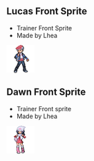 ## Lucas Front Sprite
- Trainer Front Sprite
- Made by Lhea

![pt_lucas1.png](pt_lucas1.png)

## Dawn Front Sprite
- Trainer Front sprite
- Made by Lhea

![pt_dawn1.png](pt_dawn1.png)